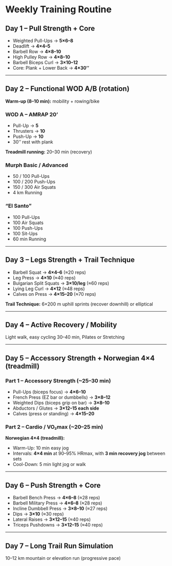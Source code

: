 # Weekly Training Routine

## Day 1 – Pull Strength + Core
- Weighted Pull-Ups → **5×6–8**
- Deadlift → **4×4–5**
- Barbell Row → **4×8–10**
- High Pulley Row → **4×8–10**
- Barbell Biceps Curl → **3×10–12**
- Core: Plank + Lower Back → **4×30’’**

---

## Day 2 – Functional WOD A/B (rotation)
**Warm-up (8–10 min):** mobility + rowing/bike  

### WOD A – AMRAP 20’
- Pull-Up → **5**
- Thrusters → **10**
- Push-Up → **10**
- 30’’ rest with plank  

**Treadmill running:** 20–30 min (recovery)  

### Murph Basic / Advanced
- 50 / 100 Pull-Ups  
- 100 / 200 Push-Ups  
- 150 / 300 Air Squats  
- 4 km Running  

### “El Santo”
- 100 Pull-Ups  
- 100 Air Squats  
- 100 Push-Ups  
- 100 Sit-Ups  
- 60 min Running  

---

## Day 3 – Legs Strength + Trail Technique
- Barbell Squat → **4×4–6** (≈20 reps)  
- Leg Press → **4×10** (≈40 reps)  
- Bulgarian Split Squats → **3×10/leg** (≈60 reps)  
- Lying Leg Curl → **4×12** (≈48 reps)  
- Calves on Press → **4×15–20** (≈70 reps)  

**Trail Technique:** 6×200 m uphill sprints (recover downhill) or elliptical  

---

## Day 4 – Active Recovery / Mobility
Light walk, easy cycling 30–40 min, Pilates or Stretching  

---

## Day 5 – Accessory Strength + Norwegian 4×4 (treadmill)
### Part 1 – Accessory Strength (~25–30 min)
- Pull-Ups (biceps focus) → **4×6–10**  
- French Press (EZ bar or dumbbells) → **3×8–12**  
- Weighted Dips (biceps grip on bar) → **3×8–10**  
- Abductors / Glutes → **3×12–15 each side**  
- Calves (press or standing) → **4×15–20**  

### Part 2 – Cardio / VO₂max (~20–25 min)  
**Norwegian 4×4 (treadmill):**  
- Warm-Up: 10 min easy jog  
- Intervals: **4×4 min** at 90–95% HRmax, with **3 min recovery jog** between sets  
- Cool-Down: 5 min light jog or walk  

---

## Day 6 – Push Strength + Core
- Barbell Bench Press → **4×6–8** (≈28 reps)  
- Barbell Military Press → **4×6–8** (≈28 reps)  
- Incline Dumbbell Press → **3×8–10** (≈27 reps)  
- Dips → **3×10** (≈30 reps)  
- Lateral Raises → **3×12–15** (≈40 reps)  
- Triceps Pushdowns → **3×12–15** (≈40 reps)  

---

## Day 7 – Long Trail Run Simulation
10–12 km mountain or elevation run (progressive pace)  
